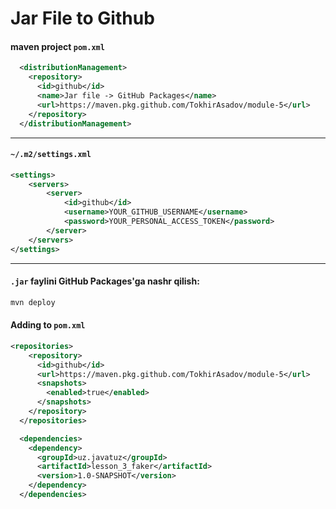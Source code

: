 # Jar File to Github

#### maven project `pom.xml`
```xml
  <distributionManagement>
    <repository>
      <id>github</id>
      <name>Jar file -> GitHub Packages</name>
      <url>https://maven.pkg.github.com/TokhirAsadov/module-5</url>
    </repository>
  </distributionManagement>
```

---

#### `~/.m2/settings.xml`
```xml
<settings>
    <servers>
        <server>
            <id>github</id>
            <username>YOUR_GITHUB_USERNAME</username>
            <password>YOUR_PERSONAL_ACCESS_TOKEN</password>
        </server>
    </servers>
</settings>
```
---
#### `.jar` faylini GitHub Packages'ga nashr qilish:
```bash
mvn deploy
```

#### Adding to `pom.xml`
```xml
<repositories>
    <repository>
      <id>github</id>
      <url>https://maven.pkg.github.com/TokhirAsadov/module-5</url>
      <snapshots>
        <enabled>true</enabled>
      </snapshots>
    </repository>
  </repositories>

  <dependencies>
    <dependency>
      <groupId>uz.javatuz</groupId>
      <artifactId>lesson_3_faker</artifactId>
      <version>1.0-SNAPSHOT</version>
    </dependency>
  </dependencies>
```
